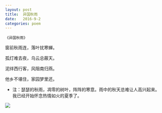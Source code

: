 ```yaml
---
layout: post
title:  异国秋雨
date:   2016-9-2
categories: poem
---
```

`《异国秋雨》`

窗前秋雨连，落叶扰寒蝉。

孤灯难去夜，乌云总蔽天。

泥绊西行客，风阻南归燕。

他乡不堪住，家园梦里还。

<!--more-->

- 注：瑟瑟的秋雨，凋零的树叶，阵阵的寒意。雨中的秋天总难让人高兴起来。我已经开始怀念热情如火的夏季了。

![]({{site.url}}/Images/24.png)


<script>
  (function(i,s,o,g,r,a,m){i['GoogleAnalyticsObject']=r;i[r]=i[r]||function(){
  (i[r].q=i[r].q||[]).push(arguments)},i[r].l=1*new Date();a=s.createElement(o),
  m=s.getElementsByTagName(o)[0];a.async=1;a.src=g;m.parentNode.insertBefore(a,m)
  })(window,document,'script','https://www.google-analytics.com/analytics.js','ga');

  ga('create', 'UA-85986843-1', 'auto');
  ga('send', 'pageview');

</script>